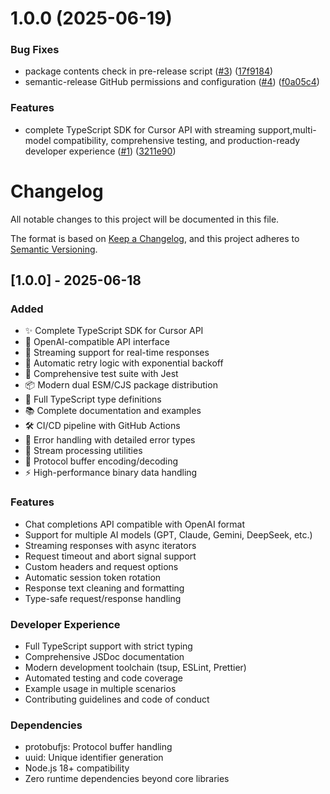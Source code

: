 # 1.0.0 (2025-06-19)


### Bug Fixes

* package contents check in pre-release script ([#3](https://github.com/xwartz/cursor-api/issues/3)) ([17f9184](https://github.com/xwartz/cursor-api/commit/17f9184aec1564184c1a2f48f61d6d78214df59a))
* semantic-release GitHub permissions and configuration ([#4](https://github.com/xwartz/cursor-api/issues/4)) ([f0a05c4](https://github.com/xwartz/cursor-api/commit/f0a05c4df77f0188e447ceba5ca613615f71012d))


### Features

* complete TypeScript SDK for Cursor API with streaming support,multi-model compatibility, comprehensive testing, and production-ready developer experience ([#1](https://github.com/xwartz/cursor-api/issues/1)) ([3211e90](https://github.com/xwartz/cursor-api/commit/3211e9086fb9b4aca7a8f38c07ccd76a77a7b0c4))

# Changelog

All notable changes to this project will be documented in this file.

The format is based on [Keep a Changelog](https://keepachangelog.com/en/1.0.0/),
and this project adheres to [Semantic Versioning](https://semver.org/spec/v2.0.0.html).

## [1.0.0] - 2025-06-18

### Added
- ✨ Complete TypeScript SDK for Cursor API
- 🚀 OpenAI-compatible API interface
- 📡 Streaming support for real-time responses
- 🔄 Automatic retry logic with exponential backoff
- 🧪 Comprehensive test suite with Jest
- 📦 Modern dual ESM/CJS package distribution
- 🔧 Full TypeScript type definitions
- 📚 Complete documentation and examples
- 🛠️ CI/CD pipeline with GitHub Actions
- 🎯 Error handling with detailed error types
- 🌊 Stream processing utilities
- 🔐 Protocol buffer encoding/decoding
- ⚡ High-performance binary data handling

### Features
- Chat completions API compatible with OpenAI format
- Support for multiple AI models (GPT, Claude, Gemini, DeepSeek, etc.)
- Streaming responses with async iterators
- Request timeout and abort signal support
- Custom headers and request options
- Automatic session token rotation
- Response text cleaning and formatting
- Type-safe request/response handling

### Developer Experience
- Full TypeScript support with strict typing
- Comprehensive JSDoc documentation
- Modern development toolchain (tsup, ESLint, Prettier)
- Automated testing and code coverage
- Example usage in multiple scenarios
- Contributing guidelines and code of conduct

### Dependencies
- protobufjs: Protocol buffer handling
- uuid: Unique identifier generation
- Node.js 18+ compatibility
- Zero runtime dependencies beyond core libraries
